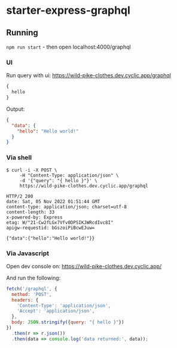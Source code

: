 # starter-express-graphql

## Running

`npm run start` - then open localhost:4000/graphql

### UI

Run query with ui:  https://wild-pike-clothes.dev.cyclic.app/graphql

```graphql
{
  hello
}
```

Output:
```json
{
  "data": {
    "hello": "Hello world!"
  }
}
```


### Via shell
```shell
$ curl -i -X POST \
     -H "Content-Type: application/json" \
     -d '{"query": "{ hello }"}' \
     https://wild-pike-clothes.dev.cyclic.app/graphql
```

```shell
HTTP/2 200 
date: Sat, 05 Nov 2022 01:51:44 GMT
content-type: application/json; charset=utf-8
content-length: 33
x-powered-by: Express
etag: W/"21-Cw2fLGx7Vfv0DPSIKJWRcdIvc8I"
apigw-requestid: bGszoiPiBcwEJuw=

{"data":{"hello":"Hello world!"}}
```

### Via Javascript

Open dev console on: https://wild-pike-clothes.dev.cyclic.app/

And run the following:

```javascript
fetch('/graphql', {
  method: 'POST',
  headers: {
    'Content-Type': 'application/json',
    'Accept': 'application/json',
  },
  body: JSON.stringify({query: "{ hello }"})
})
  .then(r => r.json())
  .then(data => console.log('data returned:', data));
```
